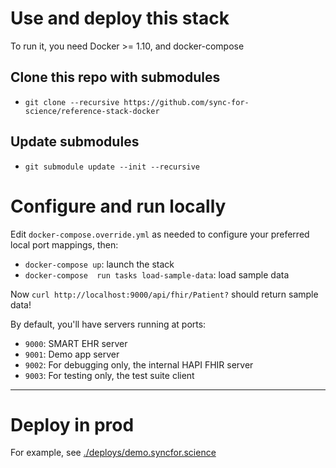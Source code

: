 # Use and deploy this stack

To run it, you need Docker >= 1.10, and docker-compose

## Clone this repo with submodules
 * `git clone --recursive https://github.com/sync-for-science/reference-stack-docker`

## Update submodules
 * `git submodule update --init --recursive`

# Configure and run locally

Edit `docker-compose.override.yml` as needed to configure your preferred local port mappings, then:

 * `docker-compose up`: launch the stack
 * `docker-compose  run tasks load-sample-data`: load sample data

Now `curl http://localhost:9000/api/fhir/Patient?` should return sample data!

By default, you'll have servers running at ports:

 * `9000`: SMART EHR server
 * `9001`: Demo app server
 * `9002`: For debugging only, the internal HAPI FHIR server
 * `9003`: For testing only, the test suite client

---

# Deploy in prod

For example, see [./deploys/demo.syncfor.science](./deploys/demo.syncfor.science)

